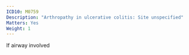 ```yaml
---
ICD10: M0759
Description: "Arthropathy in ulcerative colitis: Site unspecified"
Matters: Yes
Weight: 1
---
```

If airway involved
